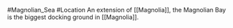 #Magnolian_Sea #Location 
An extension of [[Magnolia]], the Magnolian Bay is the biggest docking ground in [[Magnolia]].